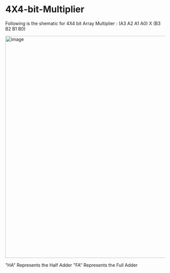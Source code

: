 # 4X4-bit-Multiplier
Following is the shematic for 4X4 bit Array Multiplier : (A3 A2 A1 A0) X (B3 B2 B1 B0) 




<img width="700" alt="image" src="https://github.com/somil00/4X4-bit-Multiplier/assets/95484425/35c737f0-1dbe-45ca-bd3c-6c85e001c0cf">


"HA" Represents the Half Adder
"FA" Represents the Full Adder
